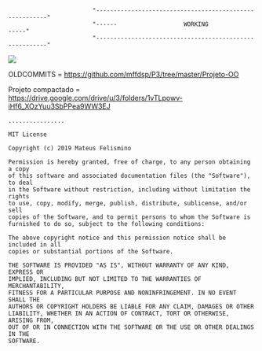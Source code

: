 
                            "--------------------------------------------------------"
                            "------                   WORKING                   -----"
                            "--------------------------------------------------------"
      
      

<img src = "https://i.stack.imgur.com/INdOQ.gif" align = "center" >


OLDCOMMITS = https://github.com/mffdsp/P3/tree/master/Projeto-OO

Projeto compactado = https://drive.google.com/drive/u/3/folders/1vTLpowv-iHf6_XOzYuu3SbPPea9WW3EJ

```
................

MIT License

Copyright (c) 2019 Mateus Felismino

Permission is hereby granted, free of charge, to any person obtaining a copy
of this software and associated documentation files (the "Software"), to deal
in the Software without restriction, including without limitation the rights
to use, copy, modify, merge, publish, distribute, sublicense, and/or sell
copies of the Software, and to permit persons to whom the Software is
furnished to do so, subject to the following conditions:

The above copyright notice and this permission notice shall be included in all
copies or substantial portions of the Software.

THE SOFTWARE IS PROVIDED "AS IS", WITHOUT WARRANTY OF ANY KIND, EXPRESS OR
IMPLIED, INCLUDING BUT NOT LIMITED TO THE WARRANTIES OF MERCHANTABILITY,
FITNESS FOR A PARTICULAR PURPOSE AND NONINFRINGEMENT. IN NO EVENT SHALL THE
AUTHORS OR COPYRIGHT HOLDERS BE LIABLE FOR ANY CLAIM, DAMAGES OR OTHER
LIABILITY, WHETHER IN AN ACTION OF CONTRACT, TORT OR OTHERWISE, ARISING FROM,
OUT OF OR IN CONNECTION WITH THE SOFTWARE OR THE USE OR OTHER DEALINGS IN THE
SOFTWARE.
